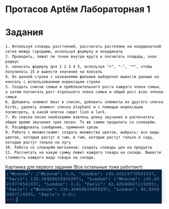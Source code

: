 # Протасов Aptём Лабораторная 1
# Задания
    1. Используя словарь расстояний, рассчитать растояние на координатной сетке между городами, используя формулу и координаты
    2. Проверить, лежат ли точки внутри круга и посчитать площадь, зная радиус
    3. написать формулу для 1 2 3 4 5, используя "+", "-", "*", чтобы получилось 25 и вывести значение на консоль
    4. Из данной строки с названиями фильмов выборочно вывести данные на консоль с использованием индексации строки
    5. Создать списки семьи и приблизительного роста каждого члена семьи, а затем посчитать рост отдельного члена семьи и общий рост всех членов семьи
    6. Добавить элемент bear в список, добавить элементы из другого списка birds, удалить элемент списка elephant и с помощью индексации посмотреть, в какой клетке сидит lion и lark.
    7. Из списка песен необходимо извлечь длину звучания и распечатать общее время звучания трех песен. То же самое проделать со словарём.
    8. Расшифровать сообщение, применяя срезы
    9. Работа с множествами: создать множества цветов, выбрать: все виды цветов, которые растут и там, и там, которые растут только в саду, которые растут только на лугу
    10. Работа со словарём магазинов: создать словарь цен на продукты
    11. Рассчитать на какую сумму лежит каждого товара на складе. Вывести стоимость каждого вида товара на складе.

Картинка для первого задания (Все остальные тоже работают)
![Иллюстрация к проекту](https://github.com/Bokaley/ProPythonLabs/blob/main/lab01/Lab0/%D0%A1%D0%BD%D0%B8%D0%BC%D0%BE%D0%BA00.JPG)


